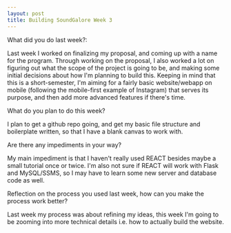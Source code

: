```yaml
---
layout: post
title: Building SoundGalore Week 3
---
```

What did you do last week?:

  Last week I worked on finalizing my proposal, and coming up with a name for the program. Through working on the proposal, I also worked a lot on figuring out what the scope of the project is going to be, and making some initial decisions about how I'm planning to build this. Keeping in mind that this is a short-semester, I'm aiming for a fairly basic website/webapp on mobile (following the mobile-first example of Instagram) that serves its purpose, and then add more advanced features if there's time.


What do you plan to do this week?

  I plan to get a github repo going, and get my basic file structure and boilerplate written, so that I have a blank canvas to work with.


Are there any impediments in your way?

  My main impediment is that I haven't really used REACT besides maybe a small tutorial once or twice. I'm also not sure if REACT will work with Flask and MySQL/SSMS, so I may have to learn some new server and database code as well. 


Reflection on the process you used last week, how can you make the process work better?

  Last week my process was about refining my ideas, this week I'm going to be zooming into more technical details i.e. how to actually build the website. 

